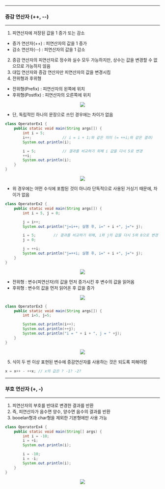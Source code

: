 -----
### 증감 연산자 (++, --)
-----
1. 피연산자에 저장된 값을 1 증가 또는 감소
  - 증가 연산자(++) : 피연산자의 값을 1 증가
  - 감소 연산자(--) : 피연산자의 값을 1 감소
2. 증감 연산자의 피연산자로 정수와 실수 모두 가능하지만, 상수는 값을 변경할 수 없으므로 가능하지 않음
3. 대입 연산자와 증감 연산자만 피연산자의 값을 변경시킴
4. 전위형과 후위형
  - 전위형(Prefix) : 피연산자의 왼쪽에 위치
  - 후위형(Postfix) : 피연산자의 오른쪽에 위치
<div align="center">
<img src="https://github.com/sooyounghan/Data-Base/assets/34672301/9c8aa587-0596-4d47-a5d1-103b4cd70ac0">
</div>

  - 단, 독립적인 하나의 문장으로 쓰인 경우에는 차이가 없음

```java
class OperatorEx1 {
	public static void main(String args[]) {
		int i = 5;
		i++;		      // i = i + 1;와 같은 의미 (= ++i;와 같은 결과)
		System.out.println(i);

		i = 5;		      // 결과를 비교하기 위해 i 값을 다시 5로 변경
		++i;
		System.out.println(i);
	}
}
```
<div align="center">
<img src="https://github.com/sooyounghan/Data-Base/assets/34672301/927f25e1-58d8-4a27-b58b-83860c377486">
</div>

  - 위 경우에는 어떤 수식에 포함된 것이 아니라 단독적으로 사용된 거싱기 때문에, 차이가 없음

```java
class OperatorEx2 {
	public static void main(String args[]) {
		int i = 5, j = 0;

		j = i++;
		System.out.println("j=i++; 실행 후, i=" + i +", j="+ j);

		i = 5;        // 결과를 비교하기 위해, i와 j의 값을 다시 5와 0으로 변경
		j = 0;

		j = ++i;
		System.out.println("j=++i; 실행 후, i=" + i +", j="+ j);
	}
}
```
<div align="center">
<img src="https://github.com/sooyounghan/Data-Base/assets/34672301/874d7795-72d8-4596-9066-1c43a21d9fca">
</div>

  - 전위형 : 변수(피연산자)의 값을 먼저 증가시킨 후 변수의 값을 읽어옴
  - 후위형 : 변수의 값을 먼저 읽어온 후 값을 증가

<div align="center">
<img src="https://github.com/sooyounghan/Data-Base/assets/34672301/88b8574e-a2a1-4a2f-b3e9-eb17793141a6">
</div>

```java
class OperatorEx3 {
	public static void main(String args[]) {
		int i=5, j=5;

		System.out.println(i++);	
		System.out.println(++j);
		System.out.println("i = " + i + ", j = " +j);
	}
}
```
<div align="center">
<img src="https://github.com/sooyounghan/Data-Base/assets/34672301/2f0035f9-75ec-457d-b6f3-5580ce655d8f">
</div>

5. 식이 두 번 이상 표현된 변수에 증감연산자를 사용하는 것은 되도록 피해야함
```java
x = x++ - ++x; // x의 값은 ? -1? -2?
```

-----
### 부호 연산자 (+, -)
-----
1. 피연산자의 부호를 반대로 변경한 결과를 반환
2. 즉, 피연산자가 음수면 양수, 양수면 음수의 결과를 반환
3. booelan형과 char형을 제외한 기본형에만 사용 가능
```java
class OperatorEx4 {
	public static void main(String[] args) {
		int i = -10;
		i = +i;
		System.out.println(i);

		i = -10;
		i = -i;
		System.out.println(i);
	}
}
```
<div align="center">
<img src="https://github.com/sooyounghan/Data-Base/assets/34672301/639e7cf4-61e8-4af3-ae2d-eba16f72d791">
</div>
